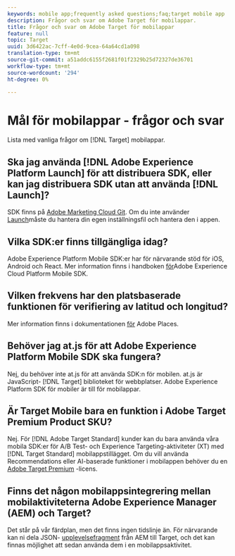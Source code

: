 ```yaml
---
keywords: mobile app;frequently asked questions;faq;target mobile app
description: Frågor och svar om Adobe Target för mobilappar.
title: Frågor och svar om Adobe Target för mobilappar
feature: null
topic: Target
uuid: 3d6422ac-7cff-4e0d-9cea-64a64cd1a098
translation-type: tm+mt
source-git-commit: a51addc6155f2681f01f2329b25d72327de36701
workflow-type: tm+mt
source-wordcount: '294'
ht-degree: 0%

---
```



# Mål för mobilappar - frågor och svar

Lista med vanliga frågor om [!DNL Target] mobilappar.

## Ska jag använda [!DNL Adobe Experience Platform Launch] för att distribuera SDK, eller kan jag distribuera SDK utan att använda [!DNL Launch]?

SDK finns på [Adobe Marketing Cloud Git](https://github.com/Adobe-Marketing-Cloud/acp-sdks/). Om du inte använder [Launch](https://docs.adobe.com/content/help/en/launch/using/overview.html)måste du hantera din egen inställningsfil och hantera den i appen.

## Vilka SDK:er finns tillgängliga idag?

Adobe Experience Platform Mobile SDK:er har för närvarande stöd för iOS, Android och React. Mer information finns i handboken [för](https://aep-sdks.gitbook.io/docs/)Adobe Experience Cloud Platform Mobile SDK.

## Vilken frekvens har den platsbaserade funktionen för verifiering av latitud och longitud?

Mer information finns i dokumentationen [för](https://placesdocs.com/places-services-by-adobe-documentation/) Adobe Places.

## Behöver jag at.js för att Adobe Experience Platform Mobile SDK ska fungera?

Nej, du behöver inte at.js för att använda SDK:n för mobilen. at.js är JavaScript- [!DNL Target] biblioteket för webbplatser. Adobe Experience Platform SDK för mobiler är till för mobilappar.

## Är Target Mobile bara en funktion i Adobe Target Premium Product SKU?

Nej. För [!DNL Adobe Target Standard] kunder kan du bara använda våra mobila SDK:er för A/B Test- och Experience Targeting-aktiviteter (XT) med [!DNL Target Standard] mobilappstillägget. Om du vill använda Recommendations eller AI-baserade funktioner i mobilappen behöver du en [Adobe Target Premium](/help/c-intro/intro.md#premium) -licens.

## Finns det någon mobilappsintegrering mellan mobilaktiviteterna Adobe Experience Manager (AEM) och Target?

Det står på vår färdplan, men det finns ingen tidslinje än. För närvarande kan ni dela JSON- [upplevelsefragment](/help/c-experiences/c-manage-content/aem-experience-fragments.md) från AEM till Target, och det kan finnas möjlighet att sedan använda dem i en mobilappsaktivitet.
